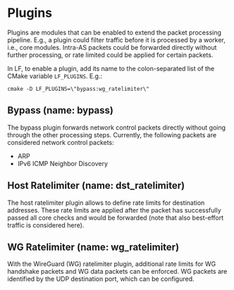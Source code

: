 # Plugins

Plugins are modules that can be enabled to extend the packet processing pipeline.
E.g., a plugin could filter traffic before it is processed by a worker, i.e., core modules. Intra-AS packets could be forwarded directly without further processing, or rate limited could be applied for certain packets.

In LF, to enable a plugin, add its name to the colon-separated list of the CMake variable `LF_PLUGINS`. E.g.:

```
cmake -D LF_PLUGINS=\"bypass:wg_ratelimiter\"
```

## Bypass (name: bypass)

The bypass plugin forwards network control packets directly without going through the other processing steps. Currently, the following packets are considered network control packets:
- ARP
- IPv6 ICMP Neighbor Discovery

## Host Ratelimiter (name: dst_ratelimiter)

The host ratelimiter plugin allows to define rate limits for destination addresses.
These rate limits are applied after the packet has successfully passed all core checks and would be forwarded (note that also best-effort traffic is considered here).

## WG Ratelimiter (name: wg_ratelimiter)

With the WireGuard (WG) ratelimiter plugin, additional rate limits for WG handshake packets and WG data packets can be enforced.
WG packets are identified by the UDP destination port, which can be configured.
